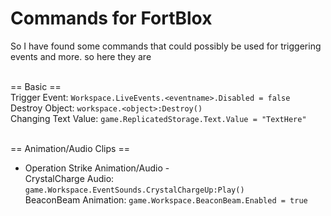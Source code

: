 # Commands for FortBlox
So I have found some commands that could possibly be used for triggering events and more. so here they are<br><br>


== Basic ==<br>
Trigger Event: `Workspace.LiveEvents.<eventname>.Disabled = false`<br>
Destroy Object: `workspace.<object>:Destroy()`<br>
Changing Text Value: `game.ReplicatedStorage.Text.Value = "TextHere"`<br><br>

== Animation/Audio Clips ==<br>
- Operation Strike Animation/Audio -<br>
CrystalCharge Audio: `game.Workspace.EventSounds.CrystalChargeUp:Play()`<br>
BeaconBeam Animation: `game.Workspace.BeaconBeam.Enabled = true`<br>


